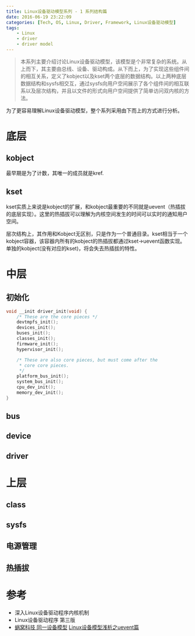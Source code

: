 ```yaml
---
title: Linux设备驱动模型系列 - 1 系列结构篇
date: 2016-06-19 23:22:09
categories: [Tech, OS, Linux, Driver, Framework, Linux设备驱动模型]
tags:
	- Linux
	- driver
	- driver model
---
```


<blockquote class="blockquote-center">
本系列主要介绍讨论Linux设备驱动模型，该模型是个非常复杂的系统。从上而下，其主要由总线、设备、驱动构成。从下而上，为了实现这些组件间的相互关系，定义了kobject以及kset两个底层的数据结构。以上两种底层数据结构和sysfs相交互，通过sysfs向用户空间展示了各个组件间的相互联系以及层次结构，并且以文件的形式向用户空间提供了简单访问双内核的方法。
</blockquote>

为了更容易理解Linux设备驱动模型，整个系列采用由下而上的方式进行分析。
<!--more-->

# 底层
## kobject
最早期是为了计数，其唯一的成员就是kref.

## kset
kset实质上来说是kobject的扩展，和kobject最重要的不同就是uevent（热插拔的底层实现）。这里的热插拔可以理解为内核空间发生的时间可以实时的通知用户空间。

层次结构上，其作用和Kobject无区别，只是作为一个普通目录。kset相当于一个kobject容器，该容器内所有的kobject的热插拔都通过kset->uevent函数实现。单独的kobject(没有对应的kset)，将会失去热插拔的特性。

# 中层
## 初始化
```c
void __init driver_init(void) {
    /* These are the core pieces */
    devtmpfs_init();
    devices_init();
    buses_init();  
    classes_init();
    firmware_init();
    hypervisor_init();

    /* These are also core pieces, but must come after the
     * core core pieces.
     */
    platform_bus_init();
    system_bus_init();
    cpu_dev_init();
    memory_dev_init();
}
```

## bus

## device

## driver

# 上层
## class

## sysfs

## 电源管理

## 热插拔

# 参考
* 深入Linux设备驱动程序内核机制
* Linux设备驱动程序 第三版
* [蜗窝科技 同一设备模型](http://www.wowotech.net/sort/device_model)
[Linux设备模型浅析之uevent篇](http://wenku.baidu.com/view/3f08de275901020207409cd4.html)
